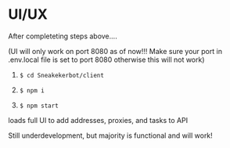 # UI/UX

After completeting steps above....

(UI will only work on port 8080 as of now!!! Make sure your port in .env.local file is set to port 8080 otherwise this will not work)

1. `$ cd Sneakekerbot/client` 

2. `$ npm i`
 
3. `$ npm start `

loads full UI to add addresses, proxies, and tasks to API

Still underdevelopment, but majority is functional and will work!